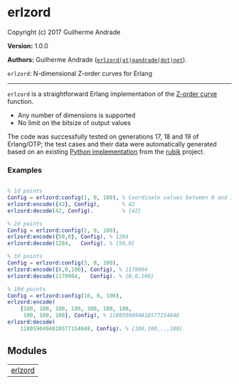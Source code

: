 

# erlzord #

Copyright (c) 2017 Guilherme Andrade

__Version:__ 1.0.0

__Authors:__ Guilherme Andrade ([`erlzord(at)gandrade(dot)net`](mailto:erlzord(at)gandrade(dot)net)).

`erlzord`: N-dimensional Z-order curves for Erlang


---------

`erlzord` is a straightforward Erlang implementation of the [Z-order curve](https://en.wikipedia.org/wiki/Z-order_curve) function.

* Any number of dimensions is supported
* No limit on the bitsize of output values

The code was successfully tested on generations 17, 18 and 19 of Erlang/OTP; the test cases and their data
were automatically generated based on an existing [Python implementation](https://github.com/LLNL/rubik/blob/master/rubik/zorder.py)
from the [rubik](https://github.com/LLNL/rubik) project.


### <a name="Examples">Examples</a> ###


```erlang

% 1d points
Config = erlzord:config(1, 0, 100), % Coordinate values between 0 and 100
erlzord:encode({42}, Config),       % 42
erlzord:decode(42, Config).         % {42}

% 2d points
Config = erlzord:config(2, 0, 100),
erlzord:encode({50,0}, Config), % 1284
erlzord:decode(1284,   Config). % {50,0}

% 3d points
Config = erlzord:config(3, 0, 100),
erlzord:encode({0,0,100}, Config), % 1179904
erlzord:decode(1179904,   Config). % {0,0,100}

% 10d points
Config = erlzord:config(10, 0, 100),
erlzord:encode(
    {100, 100, 100, 100, 100, 100, 100,
     100, 100, 100}, Config), % 1180590494818577154048
erlzord:decode(
    1180590494818577154048, Config). % {100,100,..,100}.

```



## Modules ##


<table width="100%" border="0" summary="list of modules">
<tr><td><a href="https://github.com/g-andrade/erlzord/blob/master/doc/erlzord.md" class="module">erlzord</a></td></tr></table>

